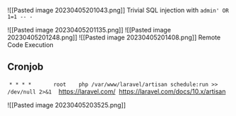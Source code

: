 ![[Pasted image 20230405201043.png]]
Trivial SQL injection with `admin' OR 1=1 -- -`

![[Pasted image 20230405201135.png]]
![[Pasted image 20230405201248.png]]
![[Pasted image 20230405201408.png]]
Remote Code Execution

## Cronjob
 `* * * *       root    php /var/www/laravel/artisan schedule:run >> /dev/null 2>&1`
 
 https://laravel.com/
 https://laravel.com/docs/10.x/artisan

![[Pasted image 20230405203525.png]]


